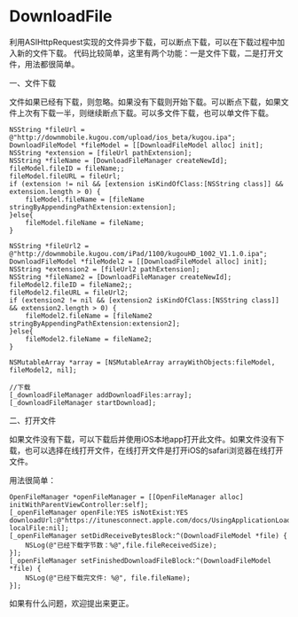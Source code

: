 # DownloadFile
利用ASIHttpRequest实现的文件异步下载，可以断点下载，可以在下载过程中加入新的文件下载。
代码比较简单，这里有两个功能：一是文件下载，二是打开文件，用法都很简单。


一、文件下载

文件如果已经有下载，则忽略。如果没有下载则开始下载。可以断点下载，如果文件上次有下载一半，则继续断点下载。可以多文件下载，也可以单文件下载。

    NSString *fileUrl = @"http://downmobile.kugou.com/upload/ios_beta/kugou.ipa";
    DownloadFileModel *fileModel = [[DownloadFileModel alloc] init];
    NSString *extension = [fileUrl pathExtension];
    NSString *fileName = [DownloadFileManager createNewId];
    fileModel.fileID = fileName;;
    fileModel.fileURL = fileUrl;
    if (extension != nil && [extension isKindOfClass:[NSString class]] && extension.length > 0) {
        fileModel.fileName = [fileName stringByAppendingPathExtension:extension];
    }else{
        fileModel.fileName = fileName;
    }
    
    NSString *fileUrl2 = @"http://downmobile.kugou.com/iPad/1100/kugouHD_1002_V1.1.0.ipa";
    DownloadFileModel *fileModel2 = [[DownloadFileModel alloc] init];
    NSString *extension2 = [fileUrl2 pathExtension];
    NSString *fileName2 = [DownloadFileManager createNewId];
    fileModel2.fileID = fileName2;;
    fileModel2.fileURL = fileUrl2;
    if (extension2 != nil && [extension2 isKindOfClass:[NSString class]] && extension2.length > 0) {
        fileModel2.fileName = [fileName2 stringByAppendingPathExtension:extension2];
    }else{
        fileModel2.fileName = fileName2;
    }
    
    NSMutableArray *array = [NSMutableArray arrayWithObjects:fileModel, fileModel2, nil];
    
    //下载
    [_downloadFileManager addDownloadFiles:array];
    [_downloadFileManager startDownload];




二、打开文件

如果文件没有下载，可以下载后并使用iOS本地app打开此文件。如果文件没有下载，也可以选择在线打开文件，在线打开文件是打开iOS的safari浏览器在线打开文件。

用法很简单：

    OpenFileManager *openFileManager = [[OpenFileManager alloc] initWithParentViewController:self];
    [_openFileManager openFile:YES isNotExist:YES downloadUrl:@"https://itunesconnect.apple.com/docs/UsingApplicationLoader.pdf" localFile:nil];
    [_openFileManager setDidReceiveBytesBlock:^(DownloadFileModel *file) {
        NSLog(@"已经下载字节数：%@",file.fileReceivedSize);
    }];
    [_openFileManager setFinishedDownloadFileBlock:^(DownloadFileModel *file) {
        NSLog(@"已经下载完文件: %@", file.fileName);
    }];


如果有什么问题，欢迎提出来更正。

